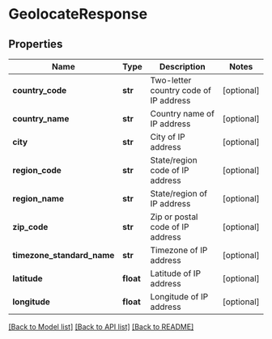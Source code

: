 # GeolocateResponse

## Properties
Name | Type | Description | Notes
------------ | ------------- | ------------- | -------------
**country_code** | **str** | Two-letter country code of IP address | [optional] 
**country_name** | **str** | Country name of IP address | [optional] 
**city** | **str** | City of IP address | [optional] 
**region_code** | **str** | State/region code of IP address | [optional] 
**region_name** | **str** | State/region of IP address | [optional] 
**zip_code** | **str** | Zip or postal code of IP address | [optional] 
**timezone_standard_name** | **str** | Timezone of IP address | [optional] 
**latitude** | **float** | Latitude of IP address | [optional] 
**longitude** | **float** | Longitude of IP address | [optional] 

[[Back to Model list]](../README.md#documentation-for-models) [[Back to API list]](../README.md#documentation-for-api-endpoints) [[Back to README]](../README.md)


